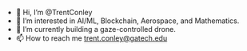 - 👋 Hi, I’m @TrentConley
- 👀 I’m interested in AI/ML, Blockchain, Aerospace, and Mathematics.
- 🌱 I’m currently building a gaze-controlled drone. 
- 📫 How to reach me trent.conley@gatech.edu

<!---
TrentConley/TrentConley is a ✨ special ✨ repository because its `README.md` (this file) appears on your GitHub profile.
You can click the Preview link to take a look at your changes.
--->
